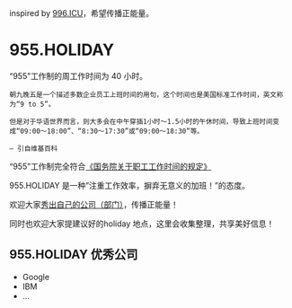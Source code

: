 inspired by [996.ICU](https://github.com/996icu/996.ICU)，希望传播正能量。


# 955.HOLIDAY

“955”工作制的周工作时间为 40 小时。

    朝九晚五是一个描述多数企业员工上班时间的用句，这个时间也是美国标准工作时间，英文称为“9 to 5”。

    但是对于华语世界而言，则大多会在中午穿插1小时～1.5小时的午休时间，导致上班时间变成“09:00～18:00”、“8:30～17:30”或“09:00～18:30”等。

    – 引自维基百科

“955”工作制完全符合[《国务院关于职工工作时间的规定》](http://www.mohrss.gov.cn/SYrlzyhshbzb/zcfg/flfg/xzfg/201604/t20160412_237909.html)


955.HOLIDAY 是一种”注重工作效率，摒弃无意义的加班！”的态度。

欢迎大家[秀出自己的公司（部门）](https://github.com/955holiday/955.holiday/issues/new)，传播正能量！

同时也欢迎大家提建议好的holiday 地点，这里会收集整理，共享美好信息！


## 955.HOLIDAY 优秀公司

* Google
* IBM
* ...


